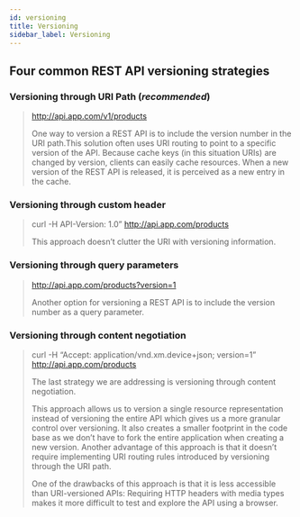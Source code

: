 ```yaml
---
id: versioning
title: Versioning
sidebar_label: Versioning
---
```


## Four common REST API versioning strategies

### Versioning through URI Path (*recommended*)

> <http://api.app.com/v1/products>
>
> One way to version a REST API is to include the version number in the URI path.This solution often uses URI routing to point to a specific version of the API. Because cache keys (in this situation URIs) are changed by version, clients can easily cache resources. When a new version of the REST API is released, it is perceived as a new entry in the cache.

### Versioning through custom header

> curl -H API-Version: 1.0” <http://api.app.com/products>
>
> This approach doesn’t clutter the URI with versioning information.

### Versioning through query parameters

> <http://api.app.com/products?version=1>
>
>Another option for versioning a REST API is to include the version number as a query parameter.

### Versioning through content negotiation

> curl -H “Accept: application/vnd.xm.device+json; version=1” <http://api.app.com/products>
>
>The last strategy we are addressing is versioning through content negotiation.
>
>This approach allows us to version a single resource representation instead of versioning the entire API which gives us a more granular control over versioning. It also creates a smaller footprint in the code base as we don’t have to fork the entire application when creating a new version. Another advantage of this approach is that it doesn’t require implementing URI routing rules introduced by versioning through the URI path.
>
>One of the drawbacks of this approach is that it is less accessible than URI-versioned APIs: Requiring HTTP headers with media types makes it more difficult to test and explore the API using a browser.